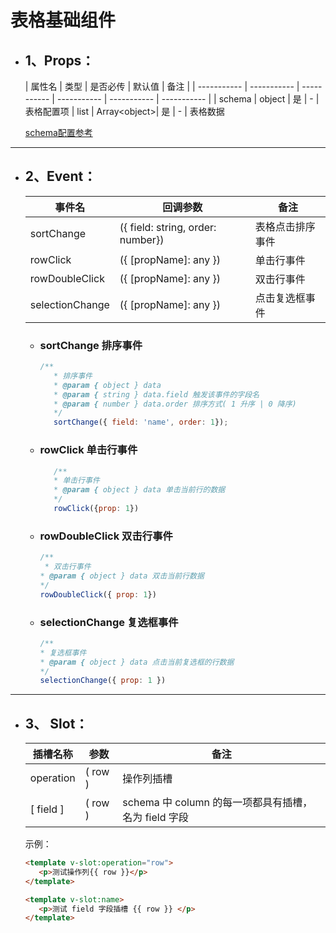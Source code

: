 # 表格基础组件

 - ## 1、Props：

    | 属性名 | 类型  | 是否必传 | 默认值 | 备注 |
    | ----------- | ----------- | ----------- | ----------- | ----------- | ----------- |
    | schema | object | 是 | - | 表格配置项
    | list | Array\<object\>| 是 | - | 表格数据

    [schema配置参考](./BaseTableSchema.md)

----

 - ## 2、Event：

      | 事件名 | 回调参数 |  备注 |  
      ------------ |  ------------- | -------------|
      | sortChange | ({ field: string, order: number}) | 表格点击排序事件
      | rowClick | ({ [propName]: any }) | 单击行事件 |
      | rowDoubleClick | ({ [propName]: any }) | 双击行事件 |
      | selectionChange | ({ [propName]: any }) | 点击复选框事件 | 

      - ### sortChange 排序事件

         ```javascript 
         /**
            * 排序事件
            * @param { object } data 
            * @param { string } data.field 触发该事件的字段名
            * @param { number } data.order 排序方式( 1 升序 | 0 降序)
            */
            sortChange({ field: 'name', order: 1});
         ```
      
      - ### rowClick 单击行事件
         ```javascript
            /**
            * 单击行事件
            * @param { object } data 单击当前行的数据
            */
            rowClick({prop: 1})
         ```
      -  ### rowDoubleClick 双击行事件
      
         ```javascript 
         /**
          * 双击行事件
         * @param { object } data 双击当前行数据
         */
         rowDoubleClick({ prop: 1})
         ```
      - ### selectionChange 复选框事件

         ```javascript 
         /**
         * 复选框事件
         * @param { object } data 点击当前复选框的行数据
         */
         selectionChange({ prop: 1 })
         ```
----

 - ## 3、 Slot：
   |  插槽名称  | 参数  |  备注  |
   | ------------ | ------------ | ------------ |
   | operation | ( row ) | 操作列插槽 |
   | [ field ] | ( row ) | schema 中 column 的每一项都具有插槽，名为 field 字段 |

   示例：
      ```html
      <template v-slot:operation="row">
         <p>测试操作列{{ row }}</p>
      </template>
      
      <template v-slot:name>
         <p>测试 field 字段插槽 {{ row }} </p>
      </template>
      ```